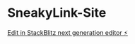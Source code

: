 # SneakyLink-Site

[Edit in StackBlitz next generation editor ⚡️](https://stackblitz.com/~/github.com/GeeForce075/SneakyLink-Site)